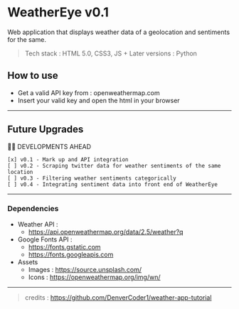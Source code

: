 # WeatherEye v0.1
Web application that displays weather data of a geolocation and sentiments for the same.

> Tech stack : HTML 5.0, CSS3, JS + Later versions : Python

## How to use
- Get a valid API key from : openweathermap.com
- Insert your valid key and open the html in your browser 

---
## Future Upgrades
:construction_worker_man: DEVELOPMENTS AHEAD
```
[x] v0.1 - Mark up and API integration
[ ] v0.2 - Scraping twitter data for weather sentiments of the same location
[ ] v0.3 - Filtering weather sentiments categorically
[ ] v0.4 - Integrating sentiment data into front end of WeatherEye
```

---
### Dependencies 

- Weather API : 
  - https://api.openweathermap.org/data/2.5/weather?q
- Google Fonts API : 
  - https://fonts.gstatic.com
  - https://fonts.googleapis.com
- Assets 
  - Images : https://source.unsplash.com/
  - Icons :  https://openweathermap.org/img/wn/
---

> credits : https://github.com/DenverCoder1/weather-app-tutorial
